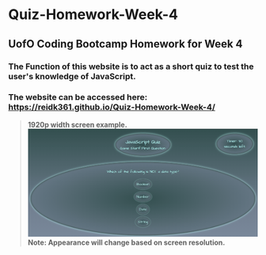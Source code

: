 # Quiz-Homework-Week-4
## UofO Coding Bootcamp Homework for Week 4

### The Function of this website is to act as a short quiz to test the user's knowledge of JavaScript. 
### The website can be accessed here: https://reidk361.github.io/Quiz-Homework-Week-4/

> **1920p width screen example.**   
![This is a screenshot of the webpage on a 1920p width screen.](./assets/Page-Sample.png)
> **Note: Appearance will change based on screen resolution.** 
